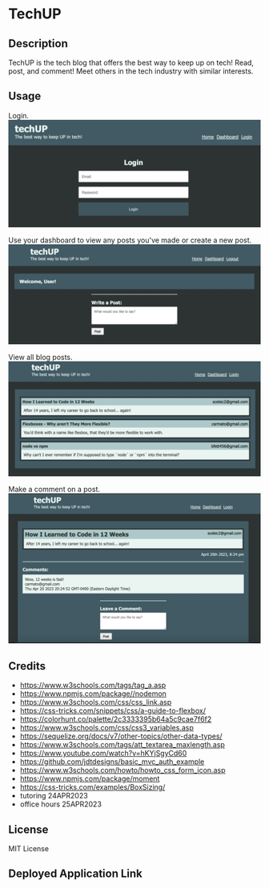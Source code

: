 # TechUP

## Description

TechUP is the tech blog that offers the best way to keep up on tech!  Read, post, and comment!  Meet others in the tech industry with similar interests.

## Usage

Login.
![login page](./public/images/s1.jpg)

Use your dashboard to view any posts you've made or create a new post.
![dashboard page](./public/images/s2.jpg)

View all blog posts.
![view of all blog posts](./public/images/s3.jpg)

Make a comment on a post.
![make a comment on a post](./public/images/s4.jpg)

## Credits

- https://www.w3schools.com/tags/tag_a.asp
- https://www.npmjs.com/package//nodemon
- https://www.w3schools.com/css/css_link.asp
- https://css-tricks.com/snippets/css/a-guide-to-flexbox/
- https://colorhunt.co/palette/2c3333395b64a5c9cae7f6f2
- https://www.w3schools.com/css/css3_variables.asp
- https://sequelize.org/docs/v7/other-topics/other-data-types/
- https://www.w3schools.com/tags/att_textarea_maxlength.asp
- https://www.youtube.com/watch?v=hKYjSgyCd60
- https://github.com/jdtdesigns/basic_mvc_auth_example
- https://www.w3schools.com/howto/howto_css_form_icon.asp
- https://www.npmjs.com/package/moment
- https://css-tricks.com/examples/BoxSizing/
- tutoring 24APR2023
- office hours 25APR2023

## License

MIT License

## Deployed Application Link

<!-- Paste your deployed application link here. -->